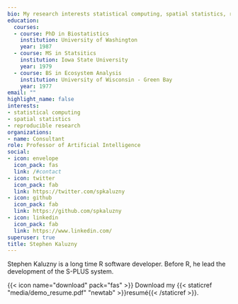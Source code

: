 ```yaml
---
bio: My research interests statistical computing, spatial statistics, reproducible research
education:
  courses:
  - course: PhD in Biostatistics
    institution: University of Washington
    year: 1987
  - course: MS in Statsitics
    institution: Iowa State University
    year: 1979
  - course: BS in Ecosystem Analysis
    institution: University of Wisconsin - Green Bay
    year: 1977
email: ""
highlight_name: false
interests:
- statistical computing
- spatial statistics
- reproducible research
organizations:
- name: Consultant
role: Professor of Artificial Intelligence
social:
- icon: envelope
  icon_pack: fas
  link: /#contact
- icon: twitter
  icon_pack: fab
  link: https://twitter.com/spkaluzny
- icon: github
  icon_pack: fab
  link: https://github.com/spkaluzny
- icon: linkedin
  icon_pack: fab
  link: https://www.linkedin.com/
superuser: true
title: Stephen Kaluzny
---
```


Stephen Kaluzny is a long time R software developer. Before R, he lead the development of the S-PLUS system.

{{< icon name="download" pack="fas" >}} Download my {{< staticref "media/demo_resume.pdf" "newtab" >}}resumé{{< /staticref >}}.